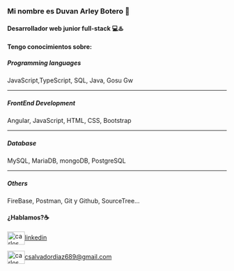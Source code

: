 ### Mi nombre es Duvan Arley Botero 👋
#### Desarrollador web junior full-stack 💻♨️



#### Tengo conocimientos sobre:

##### Programming languages

JavaScript,TypeScript, SQL, Java, Gosu Gw

____

##### FrontEnd Development

Angular, JavaScript, HTML, CSS, Bootstrap

_____

##### Database

MySQL, MariaDB, mongoDB, PostgreSQL

_____

 ##### Others
 
 FireBase, Postman, Git y Github, SourceTree...



#### ¿Hablamos?☕️


<a href="https://www.linkedin.com/in/duvan-arley-botero-b47454225/" target="blank"><img align="center" src="https://cdn.jsdelivr.net/npm/simple-icons@3.0.1/icons/linkedin.svg" alt="carlos salvador díaz" height="30" width="40" />linkedin</a>

<a href="mailto:csalvadordiaz689@gmail.com " target="blank"><img align="center" src="https://cdn.jsdelivr.net/npm/simple-icons@3.0.1/icons/gmail.svg" alt="carlos salvador díaz" height="30" width="40" />csalvadordiaz689@gmail.com</a>
</p>



